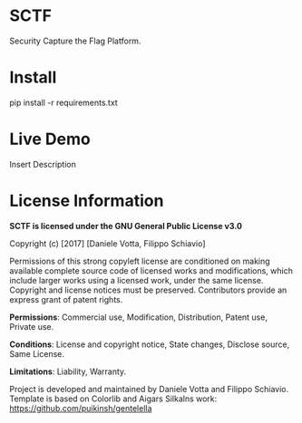 # SCTF
Security Capture the Flag Platform.

# Install
pip install -r requirements.txt

# Live Demo
Insert Description

# License Information
<b>SCTF is licensed under the GNU General Public License v3.0</b>

Copyright (c) [2017] [Daniele Votta, Filippo Schiavio]

Permissions of this strong copyleft license are conditioned on making available complete source code of licensed works and modifications, which include larger works using a licensed work, under the same license. Copyright and license notices must be preserved. Contributors provide an express grant of patent rights.

<b>Permissions</b>: Commercial use, Modification, Distribution, Patent use, Private use.

<b>Conditions</b>: License and copyright notice, State changes, Disclose source, Same License.

<b>Limitations</b>: Liability, Warranty.

Project is developed and maintained by Daniele Votta and Filippo Schiavio.
Template is based on Colorlib and Aigars Silkalns work: https://github.com/puikinsh/gentelella

